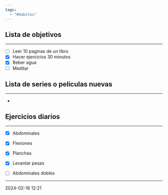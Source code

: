 ```yaml
---
tags:
  - "#Habitos"
---
```


## Lista de objetivos
---
- [ ] Leer 10 paginas de un libro
- [x] Hacer ejercicios 30 minutos
- [x] Beber agua
- [ ] Meditar

## Lista de series o peliculas nuevas
---
- 


## Ejercicios diarios
---
- [x] Abdominales
- [x] Flexiones
- [x] Planchas
- [x] Levantar pesas
- [ ] Abdominales dobles


---
2024-02-16 12:21